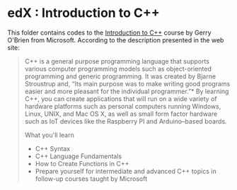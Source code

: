 # edX : Introduction to C++

This folder contains codes to the [Introduction to C++](https://www.edx.org/course/introduction-c-microsoft-dev210x-6) course by Gerry O'Brien from Microsoft. According to the description presented in the web site:

> C++ is a general purpose programming language that supports various computer programming models such as object-oriented programming and generic programming. It was created by Bjarne Stroustrup and, “Its main purpose was to make writing good programs easier and more pleasant for the individual programmer.”*
> By learning C++, you can create applications that will run on a wide variety of hardware platforms such as personal computers running Windows, Linux, UNIX, and Mac OS X, as well as small form factor hardware such as IoT devices like the Raspberry PI and Arduino–based boards.
> 
> What you'll learn
> 
> - C++ Syntax
> - C++ Language Fundamentals
> - How to Create Functions in C++
> - Prepare yourself for intermediate and advanced C++ topics in follow-up courses taught by Microsoft


